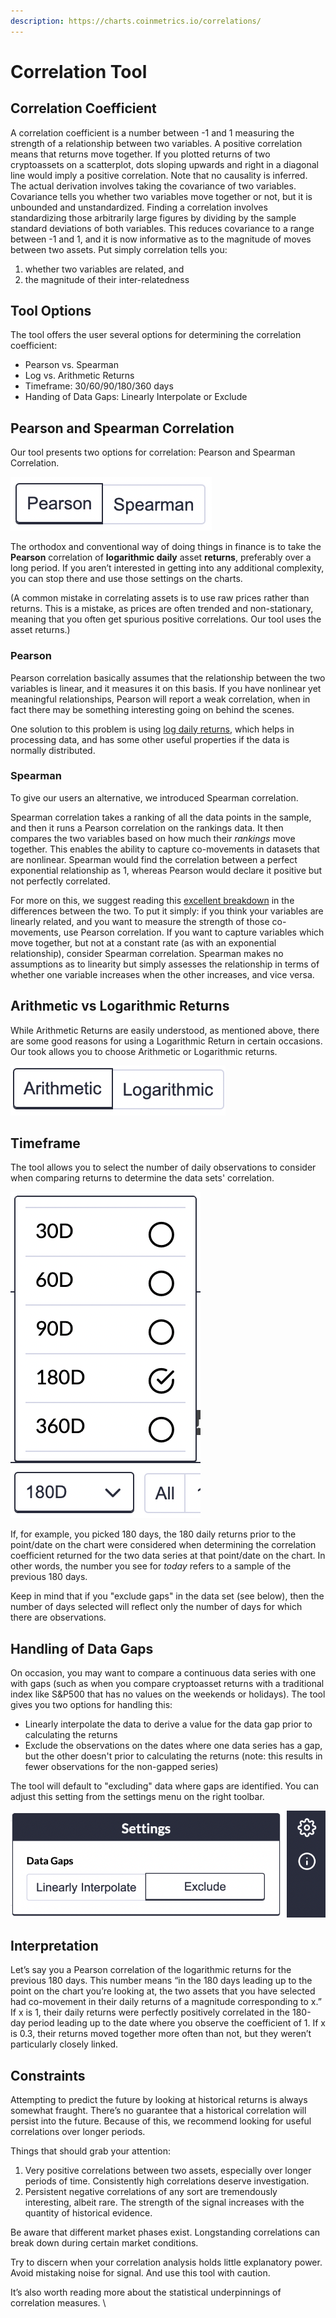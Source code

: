 ```yaml
---
description: https://charts.coinmetrics.io/correlations/
---
```


# Correlation Tool

## Correlation Coefficient

A correlation coefficient is a number between -1 and 1 measuring the strength of a relationship between two variables. A positive correlation means that returns move together. If you plotted returns of two cryptoassets on a scatterplot, dots sloping upwards and right in a diagonal line would imply a positive correlation. Note that no causality is inferred. The actual derivation involves taking the covariance of two variables. Covariance tells you whether two variables move together or not, but it is unbounded and unstandardized. Finding a correlation involves standardizing those arbitrarily large figures by dividing by the sample standard deviations of both variables. This reduces covariance to a range between -1 and 1, and it is now informative as to the magnitude of moves between two assets. Put simply correlation tells you:

1. whether two variables are related, and
2. the magnitude of their inter-relatedness

## Tool Options

The tool offers the user several options for determining the correlation coefficient:

* Pearson vs. Spearman
* Log vs. Arithmetic Returns
* Timeframe: 30/60/90/180/360 days
* Handing of Data Gaps: Linearly Interpolate or Exclude

## Pearson and Spearman Correlation

Our tool presents two options for correlation: Pearson and Spearman Correlation.

![Find this toggle below the chart](<../.gitbook/assets/Screen Shot 2020-12-19 at 4.07.39 PM.png>)

The orthodox and conventional way of doing things in finance is to take the **Pearson** correlation of **logarithmic daily** asset **returns**, preferably over a long period. If you aren’t interested in getting into any additional complexity, you can stop there and use those settings on the charts.

(A common mistake in correlating assets is to use raw prices rather than returns. This is a mistake, as prices are often trended and non-stationary, meaning that you often get spurious positive correlations. Our tool uses the asset returns.)

### Pearson

Pearson correlation basically assumes that the relationship between the two variables is linear, and it measures it on this basis. If you have nonlinear yet meaningful relationships, Pearson will report a weak correlation, when in fact there may be something interesting going on behind the scenes.

One solution to this problem is using [log daily returns](https://mathbabe.org/2011/08/30/why-log-returns/), which helps in processing data, and has some other useful properties if the data is normally distributed.

### Spearman

To give our users an alternative, we introduced Spearman correlation.

Spearman correlation takes a ranking of all the data points in the sample, and then it runs a Pearson correlation on the rankings data. It then compares the two variables based on how much their _rankings_ move together. This enables the ability to capture co-movements in datasets that are nonlinear. Spearman would find the correlation between a perfect exponential relationship as 1, whereas Pearson would declare it positive but not perfectly correlated.

For more on this, we suggest reading this [excellent breakdown](http://support.minitab.com/en-us/minitab-express/1/help-and-how-to/modeling-statistics/regression/supporting-topics/basics/a-comparison-of-the-pearson-and-spearman-correlation-methods/) in the differences between the two. To put it simply: if you think your variables are linearly related, and you want to measure the strength of those co-movements, use Pearson correlation. If you want to capture variables which move together, but not at a constant rate (as with an exponential relationship), consider Spearman correlation. Spearman makes no assumptions as to linearity but simply assesses the relationship in terms of whether one variable increases when the other increases, and vice versa.

## Arithmetic vs Logarithmic Returns

While Arithmetic Returns are easily understood, as mentioned above, there are some good reasons for using a Logarithmic Return in certain occasions. Our took allows you to choose Arithmetic or Logarithmic returns.

![Find this toggle below the chart](<../.gitbook/assets/Screen Shot 2020-12-19 at 5.17.07 PM.png>)

## Timeframe

The tool allows you to select the number of daily observations to consider when comparing returns to determine the data sets' correlation.

![Find the timeframe options below the chart](<../.gitbook/assets/Screen Shot 2020-12-19 at 4.46.22 PM.png>)

If, for example, you picked 180 days, the 180 daily returns prior to the point/date on the chart were considered when determining the correlation coefficient returned for the two data series at that point/date on the chart. In other words, the number you see for _today_ refers to a sample of the previous 180 days.

Keep in mind that if you "exclude gaps" in the data set (see below), then the number of days selected will reflect only the number of days for which there are observations.

## Handling of Data Gaps

On occasion, you may want to compare a continuous data series with one with gaps (such as when you compare cryptoasset returns with a traditional index like S\&P500 that has no values on the weekends or holidays). The tool gives you two options for handling this:

* Linearly interpolate the data to derive a value for the data gap prior to calculating the returns
* Exclude the observations on the dates where one data series has a gap, but the other doesn't prior to calculating the returns (note: this results in fewer observations for the non-gapped series)

The tool will default to "excluding" data where gaps are identified. You can adjust this setting from the settings menu on the right toolbar.

![Click on the "gear" to find the settings for Data Gaps](<../.gitbook/assets/Screen Shot 2020-12-19 at 4.48.10 PM.png>)

## Interpretation

Let’s say you a Pearson correlation of the logarithmic returns for the previous 180 days. This number means “in the 180 days leading up to the point on the chart you’re looking at, the two assets that you have selected had co-movement in their daily returns of a magnitude corresponding to x.” If x is 1, their daily returns were perfectly positively correlated in the 180-day period leading up to the date where you observe the coefficient of 1. If x is 0.3, their returns moved together more often than not, but they weren’t particularly closely linked.

## Constraints

Attempting to predict the future by looking at historical returns is always somewhat fraught. There’s no guarantee that a historical correlation will persist into the future. Because of this, we recommend looking for useful correlations over longer periods.

Things that should grab your attention:

1. Very positive correlations between two assets, especially over longer periods of time. Consistently high correlations deserve investigation.
2. Persistent negative correlations of any sort are tremendously interesting, albeit rare. The strength of the signal increases with the quantity of historical evidence.

Be aware that different market phases exist. Longstanding correlations can break down during certain market conditions.

Try to discern when your correlation analysis holds little explanatory power. Avoid mistaking noise for signal. And use this tool with caution.

It’s also worth reading more about the statistical underpinnings of correlation measures. \\
